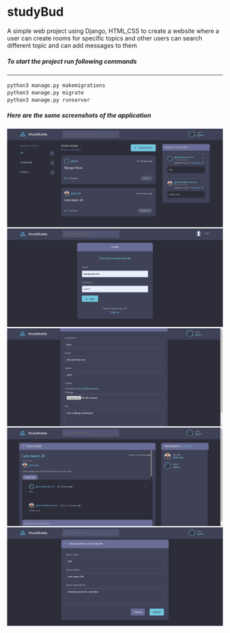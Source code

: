 # studyBud

A simple web project using Django, HTML,CSS to create a website where a user can create rooms for specific topics and other users can search different topic and can add messages to them

<h5>To start the project run following commands</h5>
<hr />
<code>python3 manage.py makemigrations</code>
<br />
<code>python3 manage.py migrate</code>
<br />
<code>python3 manage.py runserver</code>

<h5> Here are the some screenshots of the application </h5>
<img src="./screenshots/home-page.png" width="600" alt="Home-page">
<img src="./screenshots/login-page.png" width="600" alt="Login-page">
<img src="./screenshots/register-page.png" width="600" alt="Register-page">
<img src="./screenshots/room-page.png" width="600" alt="Room-page">
<img src="./screenshots/new-room-page.png" width="600" alt="New-Room-page">
